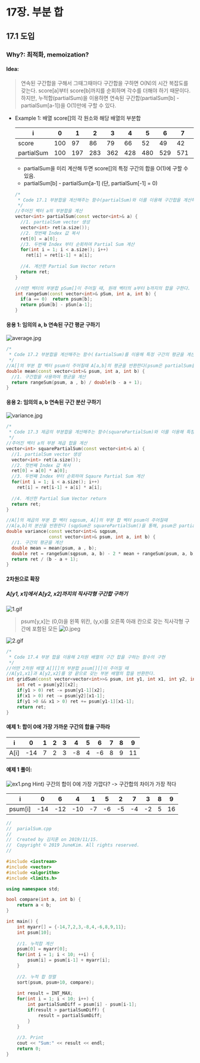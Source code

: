 # 17장. 부분 합
## 17.1 도입
### Why?: 최적화, memoization?

#### Idea:
  > 연속된 구간합을 구해서 그때그때마다 구간합을 구하면 O(N)의 시간 복잡도를 갖는다.
    score[a]부터 score[b]까지를 순회하며 각수를 더해야 하기 때문이다.
    하지만, 누적합(partialSum)을 이용하면 연속된 구간합(partialSum[b] - partialSum[a-1])을 O(1)만에 구할 수 있다.

  - Example 1: 배열 score[]의 각 원소와 해당 배열의 부분합

    i | 0 | 1 | 2 | 3 | 4 | 5 | 6 | 7 | 8 
    ---- | ---- | ---- | ---- | ---- | ---- | ---- | ---- | ---- | ----
    score | 100 | 97 | 86 | 79 | 66 | 52 | 49 | 42 | 31
    partialSum | 100 | 197 | 283 | 362 | 428 | 480 | 529 | 571 | 602
  
    - partialSum을 미리 계산해 두면 score[]의 특정 구간의 합을 O(1)에 구할 수 있음.
    - partialSum[b] - partialSum[a-1] (단, partialSum[-1] = 0)

    
    ```c++
    /* 
     * Code 17.1 부분합을 계산해주는 함수(partialSum)와 이를 이용해 구간합을 계산하는 함수
     */
    //주어진 벡터 a의 부분합을 계산
    vector<int> partialSum(const vector<int>& a) {
      //1. partialSum vector 생성
      vector<int> ret(a.size());
      //2. 첫번째 Index 값 복사
      ret[0] = a[0];
      //3. 두번째 Index 부터 순회하여 Partial Sum 계산 
      for(int i = 1; i < a.size(); i++)
        ret[i] = ret[i-1] + a[i];
   
      //4. 계산한 Partial Sum Vector return
      return ret;
    }

    //어떤 벡터의 부분합 pSum[]이 주어질 때, 원래 벡터의 a부터 b까지의 합을 구한다.
    int rangeSum(const vector<int>& pSum, int a, int b) {
      if(a == 0)  return psum[b];
      return pSum[b] - pSun[a-1];
    }
    ```

#### 응용 1: 임의의 a, b 연속된 구간 평균 구하기
![average.jpg](images/average.jpg)

```c++
/*
 * Code 17.2 부분합을 계산해주는 함수(ㅔartialSum)를 이용해 특정 구간의 평균을 계산하는 함수(mean)
 */
//A[]의 부분 합 벡터 psum이 주어질때 A[a,b]의 평균을 반환한다(psum은 partialSum을 통해 구한다.)
double mean(const vector<int>& psum, int a, int b) {
  //1. 구간합을 사용하여 평균을 계산
  return rangeSum(psum, a , b) / double(b - a + 1);
}
```

#### 응용 2: 임의의 a, b 연속된 구간 분산 구하기
![variance.jpg](images/variance.jpg)

```c++
/*
 * Code 17.3 제곱의 부분합을 계산해주는 함수(squarePartialSum)와 이를 이용해 특정 구간의 분산을 계산하는 함수(variance)
 */
//주어진 벡터 a의 부분 제곱 합을 계산
vector<int> squarePartialSum(const vector<int>& a) {
  //1. partialSum vector 생성
  vector<int> ret(a.size());
  //2. 첫번째 Index 값 복사
  ret[0] = a[0] * a[0];
  //3. 두번째 Index 부터 순회하여 Sqaure Partial Sum 계산 
  for(int i = 1; i < a.size(); i++)
    ret[i] = ret[i-1] + a[i] * a[i];
   
  //4. 계산한 Partial Sum Vector return
  return ret;
}

//A[]의 제곱의 부분 합 벡터 sqpsum, A[]의 부분 합 벡터 psum이 주어질때
//A[a,b]의 분산을 반환한다 (sqpSum은 squarePartialSum()을 통해, psum은 partialSum을 통해 사전 계산한다.)
double variance(const vector<int>& sqpsum,
                const vector<int>& psum, int a, int b) {
  //1. 구간의 평균을 계산
  double mean = mean(psum, a , b);
  double ret = rangeSum(sqpsum, a, b) - 2 * mean + rangeSum(psum, a, b) + (b - a + 1) * mean * mean;
  return ret / (b - a + 1);
}
```

#### 2차원으로 확장
##### A[y1, x1]에서 A[y2, x2]까지의 직사각형 구간합 구하기
![1.gif](images/1.gif)
> psum[y,x]는 (0,0)을 왼쪽 위칸, (y,x)를 오른쪽 아래 칸으로 갖는 직사각형 구간에 포함된 모든 
![0.jpeg](images/0.jpeg)

![2.gif](images/2.gif)

```c++
/*
 * Code 17.4 부분 합을 이용해 2차원 배열의 구간 합을 구하는 함수의 구현
 */
//어떤 2차원 배열 A[][]의 부분합 psum[][]이 주어질 때
//A[y1,x1]과 A[y2,x2]를 양 끝으로 갖는 부분 배열의 합을 반환한다.
int gridSum(const vector<vector<int>>& psum, int y1, int x1, int y2, int x2) {
    int ret = psum[y2][x2];
    if(y1 > 0) ret -= psum[y1-1][x2];
    if(x1 > 0) ret -= psum[y2][x1-1];
    if(y1 >0 && x1 > 0) ret += psum[y1-1][x1-1];
    return ret;
}
```

#### 예제 1: 합이 0에 가장 가까운 구간의 합을 구하라

i | 0 | 1 | 2 | 3 | 4 | 5 | 6 | 7 | 8 | 9
---- | ---- | ---- | ---- | ---- | ---- | ---- | ---- | ---- | ---- | ----
A[i] | -14 | 7 | 2 | 3 | -8 | 4 | -6 | 8 | 9 | 11


#### 예제 1 풀이:

![ex1.png](images/ex1.png)
Hint) 구간의 합이 0에 가장 가깝다? -> 구간합의 차이가 가장 적다

i | 0 | 6 | 4 | 1 | 5 | 2 | 7 | 3 | 8 | 9
---- | ---- | ---- | ---- | ---- | ---- | ---- | ---- | ---- | ---- | ----
psum[i] | -14 | -12 | -10 | -7 | -6 | -5 | -4 | -2 | 5 | 16

```c++
//
//  parialSum.cpp
//
//  Created by 김지훈 on 2019/11/15.
//  Copyright © 2019 JuneKim. All rights reserved.
//

#include <iostream>
#include <vector>
#include <algorithm>
#include <limits.h>

using namespace std;

bool compare(int a, int b) {
    return a < b;
}

int main() {
    int myarr[] = {-14,7,2,3,-8,4,-6,8,9,11};
    int psum[10];
    
    //1. 누적합 계산
    psum[0] = myarr[0];
    for(int i = 1; i < 10; ++i) {
        psum[i] = psum[i-1] + myarr[i];
    }
    
    //2. 누적 합 정렬
    sort(psum, psum+10, compare);
    
    int result = INT_MAX;
    for(int i = 1; i < 10; i++) {
        int partialSumDiff = psum[i] - psum[i-1];
        if(result > partialSumDiff) {
            result = partialSumDiff;
        }
    }
    
    //3. Print
    cout << "Sum:" << result << endl;
    return 0;
}

```

